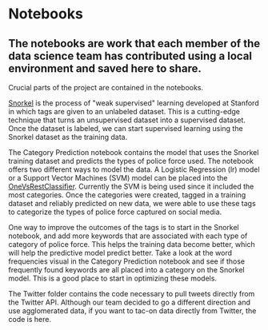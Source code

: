 # Notebooks  
## The notebooks are work that each member of the data science team has contributed using a local environment and saved here to share.  

  
  Crucial parts of the project are contained in the notebooks.  
  
  [Snorkel](https://www.snorkel.org/blog/weak-supervision) is the process of "weak supervised" learning developed at Stanford in which tags are given to an unlabeled dataset. This is a cutting-edge technique that turns an unsupervised dataset into a supervised dataset. Once the dataset is labeled, we can start supervised learning using the Snorkel dataset as the training data. 
  
  The Category Prediction notebook contains the model that uses the Snorkel training dataset and predicts the types of police force used. The notebook offers two different ways to model the data. A Logistic Regression (lr) model or a Support Vector Machines (SVM) model can be placed into the [OneVsRestClassifier](https://scikit-learn.org/stable/modules/generated/sklearn.multiclass.OneVsRestClassifier.html). Currently the SVM is being used since it included the most categories. Once the categories were created, tagged in a training dataset and reliably predicted on new data, we were able to use these tags to categorize the types of police force captured on social media.  
  
  One way to improve the outcomes of the tags is to start in the Snorkel notebook, and add more keywords that are associated with each type of category of police force. This helps the training data become better, which will help the predictive model predict better. Take a look at the word frequencies visual in the Category Prediction notebook and see if those frequently found keywords are all placed into a category on the Snorkel model. This is a good place to start in optimizing these models.  
  
  The Twitter folder contains the code necessary to pull tweets directly from the Twitter API. Although our team decided to go a different direction and use agglomerated data, if you want to tac-on data directly from Twitter, the code is here.  
  
